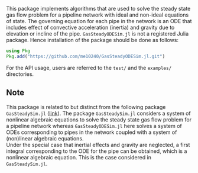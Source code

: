 This package implements algorithms that are used to solve the steady state gas flow problem for a pipeline network with ideal and non-ideal equations of state. The governing equation for each pipe in the network is an ODE that  includes effect of convective acceleration (inertia) and gravity due to elevation or incline of the pipe. 
``GasSteadyODESim.jl`` is not a registered Julia package. Hence installation of the package should be done as follows:

```julia 
using Pkg
Pkg.add("https://github.com/me10240/GasSteadyODESim.jl.git")
```

For the API usage, users are referred to the ``test/`` and the ``examples/`` directories.

## Note
This package is related to but distinct from the following package ``GasSteadySim.jl`` ([link](https://github.com/kaarthiksundar/GasSteadySim.jl.git)). 
The package ``GasSteadySim.jl`` considers a system of nonlinear algebraic equations to solve the steady state gas flow problem for a pipeline network whereas  ``GasSteadyODESim.jl`` here solves a system of ODEs corresponding to pipes in the network coupled with a system of (non)linear algebraic equations.  
Under the special case that inertial effects and gravity are neglected, a first integral corresponding to the ODE for the pipe can be obtained, which is a nonlinear algebraic equation. This is the case considered in ``GasSteadySim.jl``.